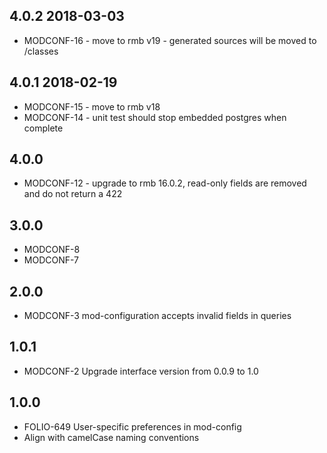 ## 4.0.2 2018-03-03
* MODCONF-16 - move to rmb v19 - generated sources will be moved to /classes

## 4.0.1 2018-02-19
* MODCONF-15 - move to rmb v18
* MODCONF-14 - unit test should stop embedded postgres when complete

## 4.0.0
* MODCONF-12 - upgrade to rmb 16.0.2, read-only fields are removed and do not return a 422

## 3.0.0
* MODCONF-8
* MODCONF-7

## 2.0.0
* MODCONF-3 mod-configuration accepts invalid fields in queries

## 1.0.1
* MODCONF-2 Upgrade interface version from 0.0.9 to 1.0

## 1.0.0
* FOLIO-649 User-specific preferences in mod-config
* Align with camelCase naming conventions
